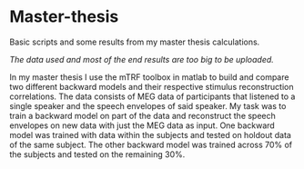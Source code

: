 # Master-thesis
Basic scripts and some results from my master thesis calculations.

*The data used and most of the end results are too big to be uploaded.*

In my master thesis I use the mTRF toolbox in matlab to build and compare two different backward models and their respective stimulus reconstruction correlations.
The data consists of MEG data of participants that listened to a single speaker and the speech envelopes of said speaker.
My task was to train a backward model on part of the data and reconstruct the speech envelopes on new data with just the MEG data as input. 
One backward model was trained with data within the subjects and tested on holdout data of the same subject. 
The other backward model was trained across 70% of the subjects and tested on the remaining 30%.
